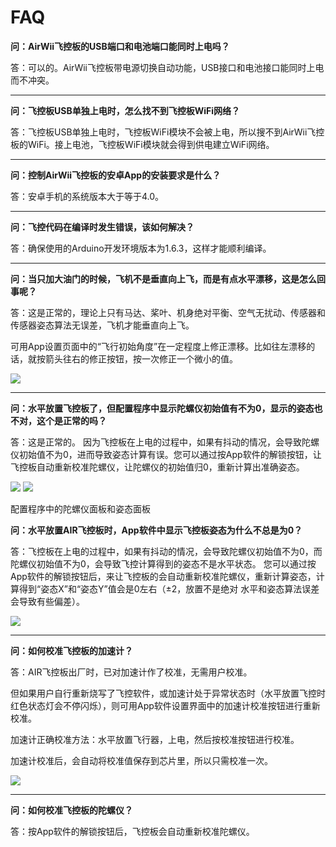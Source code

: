 # FAQ
**问：AirWii飞控板的USB端口和电池端口能同时上电吗？**
  
答：可以的。AirWii飞控板带电源切换自动功能，USB接口和电池接口能同时上电而不冲突。

---

**问：飞控板USB单独上电时，怎么找不到飞控板WiFi网络？**

答：飞控板USB单独上电时，飞控板WiFi模块不会被上电，所以搜不到AirWii飞控		板的WiFi。接上电池，飞控板WiFi模块就会得到供电建立WiFi网络。

---

**问：控制AirWii飞控板的安卓App的安装要求是什么？**

答：安卓手机的系统版本大于等于4.0。

---

**问：飞控代码在编译时发生错误，该如何解决？**

答：确保使用的Arduino开发环境版本为1.6.3，这样才能顺利编译。

---

**问：当只加大油门的时候，飞机不是垂直向上飞，而是有点水平漂移，这是怎么回事呢？**

答：这是正常的，理论上只有马达、桨叶、机身绝对平衡、空气无扰动、传感器和传感器姿态算法无误差，飞机才能垂直向上飞。

可用App设置页面中的“飞行初始角度”在一定程度上修正漂移。比如往左漂移的话，就按箭头往右的修正按钮，按一次修正一个微小的值。

<img src="~@zh_assets/airwii_flight_controller/faq01.jpg" />

---

**问：水平放置飞控板了，但配置程序中显示陀螺仪初始值有不为0，显示的姿态也不对，这个是正常的吗？**

答：这是正常的。 因为飞控板在上电的过程中，如果有抖动的情况，会导致陀螺仪初始值不为0，进而导致姿态计算有误。您可以通过按App软件的解锁按钮，让飞控板自动重新校准陀螺仪，让陀螺仪的初始值归0，重新计算出准确姿态。

<img src="~@zh_assets/airwii_flight_controller/faq02.jpg" />
<img src="~@zh_assets/airwii_flight_controller/faq03.jpg" />

配置程序中的陀螺仪面板和姿态面板

**问：水平放置AIR飞控板时，App软件中显示飞控板姿态为什么不总是为0？**

答：飞控板在上电的过程中，如果有抖动的情况，会导致陀螺仪初始值不为0，而陀螺仪初始值不为0，会导致飞控计算得到的姿态不是水平状态。 您可以通过按App软件的解锁按钮后，来让飞控板的会自动重新校准陀螺仪，重新计算姿态，计算得到“姿态X”和“姿态Y”值会是0左右（±2，放置不是绝对	水平和姿态算法误差会导致有些偏差）。

<img src="~@zh_assets/airwii_flight_controller/faq05.jpg" />

---

**问：如何校准飞控板的加速计？**

答：AIR飞控板出厂时，已对加速计作了校准，无需用户校准。

但如果用户自行重新烧写了飞控软件，或加速计处于异常状态时（水平放置飞控时	红色状态灯会不停闪烁），则可用App软件设置界面中的加速计校准按钮进行重新校准。

加速计正确校准方法：水平放置飞行器，上电，然后按校准按钮进行校准。

加速计校准后，会自动将校准值保存到芯片里，所以只需校准一次。

<img src="~@zh_assets/airwii_flight_controller/faq06.jpg" />

---

**问：如何校准飞控板的陀螺仪？**

答：按App软件的解锁按钮后，飞控板会自动重新校准陀螺仪。
